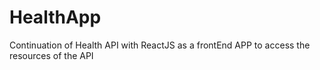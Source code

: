 # HealthApp
Continuation of Health API with ReactJS as a frontEnd APP to access the resources of the API 

